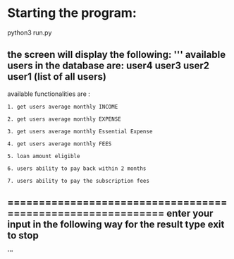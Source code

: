 # Starting the program:
python3 run.py

the screen will display the following:
'''
available users in the database are:
user4
user3
user2
user1
(list of all users)
---------------
available functionalities are :

    1. get users average monthly INCOME

    2. get users average monthly EXPENSE

    3. get users average monthly Essential Expense

    4. get users average monthly FEES

    5. loan amount eligible

    6. users ability to pay back within 2 months

    7. users ability to pay the subscription fees


============================================================
enter your input in the following way for the result
<USER NAME> <FUNCTION NUMBER>
type exit to stop
------------------------------------------------------------

'''
